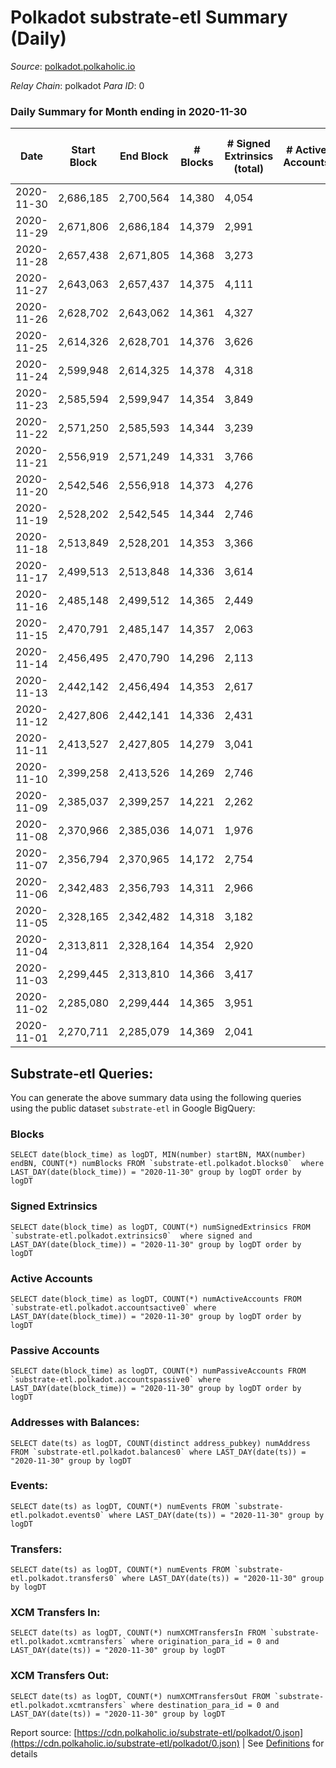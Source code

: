 # Polkadot substrate-etl Summary (Daily)

_Source_: [polkadot.polkaholic.io](https://polkadot.polkaholic.io)

*Relay Chain*: polkadot
*Para ID*: 0



### Daily Summary for Month ending in 2020-11-30


| Date | Start Block | End Block | # Blocks | # Signed Extrinsics (total) | # Active Accounts | # Passive | # New | # Addresses with Balances | # Events | # Transfers | # XCM Transfers In | # XCM Transfers Out | Issues | 
| ---- | ----------- | --------- | -------- | --------------------------- | ----------------- | --------- | ----- | ------------------------- | -------- | ----------- | ------------------ | ------------------- | ------ |
| 2020-11-30 | 2,686,185 | 2,700,564 | 14,380 | 4,054 |  |  |  | 51,600 | 43,268 | 3,470 ($234,742,701.23) |   |   |  |
| 2020-11-29 | 2,671,806 | 2,686,184 | 14,379 | 2,991 |  |  |  |  | 35,884 | 2,453 ($216,708,200.99) |   |   |  |
| 2020-11-28 | 2,657,438 | 2,671,805 | 14,368 | 3,273 |  |  |  |  | 38,007 | 2,846 ($143,641,223.64) |   |   |  |
| 2020-11-27 | 2,643,063 | 2,657,437 | 14,375 | 4,111 |  |  |  |  | 41,503 | 3,665 ($538,919,054.13) |   |   |  |
| 2020-11-26 | 2,628,702 | 2,643,062 | 14,361 | 4,327 |  |  |  |  | 44,489 | 4,184 ($460,606,422.64) |   |   |  |
| 2020-11-25 | 2,614,326 | 2,628,701 | 14,376 | 3,626 |  |  |  |  | 39,763 | 3,231 ($489,580,086.90) |   |   |  |
| 2020-11-24 | 2,599,948 | 2,614,325 | 14,378 | 4,318 |  |  |  |  | 44,254 | 4,007 ($320,370,319.32) |   |   |  |
| 2020-11-23 | 2,585,594 | 2,599,947 | 14,354 | 3,849 |  |  |  |  | 42,632 | 3,177 ($247,930,971.51) |   |   |  |
| 2020-11-22 | 2,571,250 | 2,585,593 | 14,344 | 3,239 |  |  |  |  | 36,949 | 2,716 ($157,127,096.87) |   |   |  |
| 2020-11-21 | 2,556,919 | 2,571,249 | 14,331 | 3,766 |  |  |  |  | 42,561 | 3,207 ($344,682,982.14) |   |   |  |
| 2020-11-20 | 2,542,546 | 2,556,918 | 14,373 | 4,276 |  |  |  |  | 43,313 | 3,852 ($470,784,078.82) |   |   |  |
| 2020-11-19 | 2,528,202 | 2,542,545 | 14,344 | 2,746 |  |  |  |  | 34,376 | 2,178 ($295,208,046.49) |   |   |  |
| 2020-11-18 | 2,513,849 | 2,528,201 | 14,353 | 3,366 |  |  |  |  | 38,419 | 2,812 ($539,093,695.56) |   |   |  |
| 2020-11-17 | 2,499,513 | 2,513,848 | 14,336 | 3,614 |  |  |  |  | 41,263 | 3,025 ($446,671,599.16) |   |   |  |
| 2020-11-16 | 2,485,148 | 2,499,512 | 14,365 | 2,449 |  |  |  |  | 34,935 | 1,865 ($225,780,138.37) |   |   |  |
| 2020-11-15 | 2,470,791 | 2,485,147 | 14,357 | 2,063 |  |  |  |  | 31,718 | 1,552 ($77,384,377.41) |   |   |  |
| 2020-11-14 | 2,456,495 | 2,470,790 | 14,296 | 2,113 |  |  |  |  | 31,216 | 1,580 ($114,927,485.73) |   |   |  |
| 2020-11-13 | 2,442,142 | 2,456,494 | 14,353 | 2,617 |  |  |  |  | 33,365 | 1,923 ($1,148,742,435.19) |   |   |  |
| 2020-11-12 | 2,427,806 | 2,442,141 | 14,336 | 2,431 |  |  |  |  | 34,515 | 1,829 ($237,096,308.22) |   |   |  |
| 2020-11-11 | 2,413,527 | 2,427,805 | 14,279 | 3,041 |  |  |  |  | 39,795 | 2,295 ($1,073,746,475.23) |   |   |  |
| 2020-11-10 | 2,399,258 | 2,413,526 | 14,269 | 2,746 |  |  |  |  | 38,679 | 2,176 ($250,183,498.79) |   |   |  |
| 2020-11-09 | 2,385,037 | 2,399,257 | 14,221 | 2,262 |  |  |  |  | 36,468 | 1,587 ($236,475,520.15) |   |   |  |
| 2020-11-08 | 2,370,966 | 2,385,036 | 14,071 | 1,976 |  |  |  |  | 37,322 | 1,402 ($112,548,548.26) |   |   |  |
| 2020-11-07 | 2,356,794 | 2,370,965 | 14,172 | 2,754 |  |  |  |  | 40,291 | 2,181 ($207,278,555.68) |   |   |  |
| 2020-11-06 | 2,342,483 | 2,356,793 | 14,311 | 2,966 |  |  |  |  | 42,843 | 2,292 ($271,797,749.58) |   |   |  |
| 2020-11-05 | 2,328,165 | 2,342,482 | 14,318 | 3,182 |  |  |  |  | 46,964 | 2,191 ($313,226,583.83) |   |   |  |
| 2020-11-04 | 2,313,811 | 2,328,164 | 14,354 | 2,920 |  |  |  |  | 43,357 | 2,276 ($305,318,137.94) |   |   |  |
| 2020-11-03 | 2,299,445 | 2,313,810 | 14,366 | 3,417 |  |  |  |  | 46,387 | 2,901 ($249,905,333.27) |   |   |  |
| 2020-11-02 | 2,285,080 | 2,299,444 | 14,365 | 3,951 |  |  |  |  | 49,138 | 3,269 ($300,353,110.65) |   |   |  |
| 2020-11-01 | 2,270,711 | 2,285,079 | 14,369 | 2,041 |  |  |  |  | 38,409 | 1,424 ($211,061,450.83) |   |   |  |

## Substrate-etl Queries:
You can generate the above summary data using the following queries using the public dataset `substrate-etl` in Google BigQuery:


### Blocks
```
SELECT date(block_time) as logDT, MIN(number) startBN, MAX(number) endBN, COUNT(*) numBlocks FROM `substrate-etl.polkadot.blocks0`  where LAST_DAY(date(block_time)) = "2020-11-30" group by logDT order by logDT
```


### Signed Extrinsics
```
SELECT date(block_time) as logDT, COUNT(*) numSignedExtrinsics FROM `substrate-etl.polkadot.extrinsics0`  where signed and LAST_DAY(date(block_time)) = "2020-11-30" group by logDT order by logDT
```


### Active Accounts
```
SELECT date(block_time) as logDT, COUNT(*) numActiveAccounts FROM `substrate-etl.polkadot.accountsactive0` where LAST_DAY(date(block_time)) = "2020-11-30" group by logDT order by logDT
```


### Passive Accounts
```
SELECT date(block_time) as logDT, COUNT(*) numPassiveAccounts FROM `substrate-etl.polkadot.accountspassive0` where LAST_DAY(date(block_time)) = "2020-11-30" group by logDT order by logDT
```


### Addresses with Balances:
```
SELECT date(ts) as logDT, COUNT(distinct address_pubkey) numAddress FROM `substrate-etl.polkadot.balances0` where LAST_DAY(date(ts)) = "2020-11-30" group by logDT
```


### Events:
```
SELECT date(ts) as logDT, COUNT(*) numEvents FROM `substrate-etl.polkadot.events0` where LAST_DAY(date(ts)) = "2020-11-30" group by logDT
```


### Transfers:
```
SELECT date(ts) as logDT, COUNT(*) numEvents FROM `substrate-etl.polkadot.transfers0` where LAST_DAY(date(ts)) = "2020-11-30" group by logDT
```


### XCM Transfers In:
```
SELECT date(ts) as logDT, COUNT(*) numXCMTransfersIn FROM `substrate-etl.polkadot.xcmtransfers` where origination_para_id = 0 and LAST_DAY(date(ts)) = "2020-11-30" group by logDT
```


### XCM Transfers Out:
```
SELECT date(ts) as logDT, COUNT(*) numXCMTransfersOut FROM `substrate-etl.polkadot.xcmtransfers` where destination_para_id = 0 and LAST_DAY(date(ts)) = "2020-11-30" group by logDT
```



Report source: [https://cdn.polkaholic.io/substrate-etl/polkadot/0.json](https://cdn.polkaholic.io/substrate-etl/polkadot/0.json) | See [Definitions](/DEFINITIONS.md) for details
